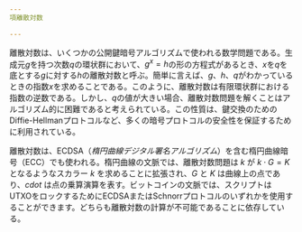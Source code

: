 ```yaml
---
項離散対数

---
```

離散対数は、いくつかの公開鍵暗号アルゴリズムで使われる数学問題である。生成元$g$を持つ次数$q$の環状群において、$g^x = h$の形の方程式があるとき、$x$を$q$を底とする$g$に対する$h$の離散対数と呼ぶ。簡単に言えば、$g$、$h$、$q$がわかっているときの指数$x$を求めることである。このように、離散対数は有限環状群における指数の逆数である。しかし、$q$の値が大きい場合、離散対数問題を解くことはアルゴリズム的に困難であると考えられている。この性質は、鍵交換のためのDiffie-Hellmanプロトコルなど、多くの暗号プロトコルの安全性を保証するために利用されている。

離散対数は、ECDSA（*楕円曲線デジタル署名アルゴリズム*）を含む楕円曲線暗号（ECC）でも使われる。楕円曲線の文脈では、離散対数問題は $k$ が $k \cdot G = K$ となるようなスカラー $k$ を求めることに拡張され、$G$ と $K$ は曲線上の点であり、$cdot$ は点の乗算演算を表す。ビットコインの文脈では、スクリプトはUTXOをロックするためにECDSAまたはSchnorrプロトコルのいずれかを使用することができます。どちらも離散対数の計算が不可能であることに依存している。